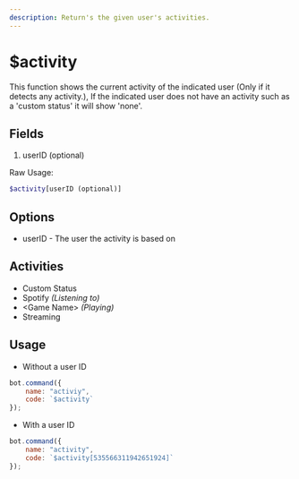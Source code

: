 ```yaml
---
description: Return's the given user's activities.
---
```


# $activity

This function shows the current activity of the indicated user \(Only if it detects any activity.\), If the indicated user does not have an activity such as a 'custom status' it will show 'none'.

## Fields

1. userID \(optional\)

Raw Usage: 
```php
$activity[userID (optional)]
```

## Options

* userID - The user the activity is based on

## Activities

* Custom Status
* Spotify _\(Listening to\)_
* &lt;Game Name&gt; _\(Playing\)_
* Streaming

## Usage

- Without a user ID

```javascript
bot.command({
    name: "activiy",
    code: `$activity`
});
```

- With a user ID

```javascript
bot.command({
    name: "activity",
    code: `$activity[535566311942651924]`
});
```







